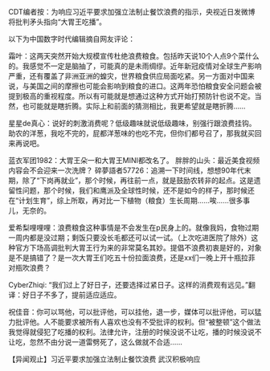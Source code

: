 CDT编者按：为响应习近平要求加强立法制止餐饮浪费的指示，央视近日发微博将批判矛头指向“大胃王吃播”。  

以下为中国数字时代编辑摘自网友评论：

霜叶：这两天突然开始大规模宣传杜绝浪费粮食。包括昨天说10个人点9个菜什么的。我感觉不一定是脑抽了，可能真的是未雨绸缪。近年新冠疫情对全球生产影响严重，还有覆盖了非洲亚洲的蝗灾，世界粮食供应局面吃紧。另一方面对中国来说，与美国之间的摩擦也可能会影响到粮食的进口。这两年恐怕粮食安全问题会被提到极高的重视程度。所以有可能就是想通过这种方式开始打预防针也说不定。当然，也可能就是瞎折腾。实际上和前面的猜测相比，我更希望就是瞎折腾……

星星de真心：说好的刺激消费呢？低级趣味就说低级趣味，别强行跟浪费挂钩。助农的洋葱，我吃不完的，屁都洋葱味的也吃不完，但你们都号召了，那我就买回来再说吧。

蓝衣军团1982：大胃王朵一和大胃王MINI都改名了。 胖胖的山头：最近美食视频内容会不会迎来一次洗牌？ 碎夢語者57726：追溯一下时间线，想想90年代末期，除了“下岗再就业”，那个时候，再往前一点，就是鼓励农转非的起点。这是遗留性问题，那个时候，我们和鹰派及全球性时候，还不是如今的样子，那时候还在“计划生育”，综上所取，再对比一下植物（粮食）生长周期……唉……很多事儿，无奈的。

爱希梨哩哩哩：浪费粮食这种事情是不会发生在p民身上的。就像我妈，食物过期一周内都是没过期；剩饭只要没长毛都还可以试一试。（上次吃进医院了除外）这种官方下场高调批判大胃王行为来的非常莫名其妙。提倡不浪费初衷是好的，对象是不是搞错了？是一次大胃王们吃五十份拉面浪费，还是xx们一晚上开十瓶拉菲对瓶吹浪费？

CyberZhiqi: “我们过上了好日子，还要选择过紧日子。这样的消费观有远见。”翻译：好日子不多了，提前适应适应。

祝佳音：你可以骂他，可以批评他，可以挂他，退一步，媒体可以批评他，可以猛力批评他。人不能要求被所有人喜欢也没有不受批评的权利。但“被整顿”这个做法我觉得就侵犯了吃播的权利。法律允许，注册的时候没说不让吃，播的时候没说不让吃，忽然不由分说一道雷劈死了，这么做就不合适…… 

【异闻观止】习近平要求加强立法制止餐饮浪费 武汉积极响应 


